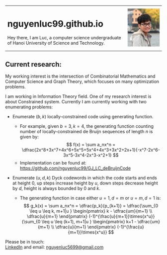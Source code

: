 <table border="0">
 <!-- <tr>
    <td><b style="font-size:30px">Title</b></td>
    <td><b style="font-size:30px">Title 2</b></td>
 </tr> -->
 <tr>
    <td>
    
# nguyenluc99.github.io
Hey there, I am Luc, a computer science undergraduate of Hanoi University of Science and Technology.

</td>
    <td><img src="./nvl.jpeg" alt="alt text" title="image Title" 
    /></td>
 </tr>
</table>

## Current research:

My working interest is the intersection of Combinatorial Mathematics and Computer Science and Graph Theory, which focuses on many optimization problems.

I am working in Information Theory field. One of my research interest is about Constrained system. Currently I am currently working with two enumerating problems:

- Enumerate $(b,k)$ locally-constrained code using generating function. 

    - For example, given $b=3, k=4$, the generating function counting number of locally-constrained de Bruijn sequences of length $n$ is given by:
    $$ f(x) = \sum a_nx^n = \dfrac{2x^8+3x^7+4x^6+5x^5+5x^4+4x^3+3x^2+2x+1}{-x^7-2x^6-3x^5-3x^4-2x^3-x^2+1} $$
    - Implementation can be found at: https://github.com/nguyenluc99/GJ_LC_deBruijnCode

- Enumerate $(u,d,k)$ Dyck codewords in which the code starts and ends at height 0, up steps increase height by $u$, down steps decrease height by $d$, height is always bounded by $0$ and $k$.
    -   The generating function in case either $u=1, d=m$ or $u=m, d=1$ is:
    $$
        g_k(x) = \sum a_nx^n = \dfrac{p_k}{p_{k+1}} = \dfrac{\sum_{0 \leq u \leq k, m+1|u } \begin{pmatrix} k - \dfrac{um}{m+1} \\ \dfrac{u}{m+1} \end{pmatrix} (-1)^{\frac{u}{m+1}}\times{x^u}}{\sum_{0 \leq u \leq (k+1), m+1|u } \begin{pmatrix} k+1 - \dfrac{um}{m+1} \\ \dfrac{u}{m+1} \end{pmatrix} (-1)^{\frac{u}{m+1}}\times{x^u}}
    $$

Please be in touch: <br>
<a href="https://www.linkedin.com/in/lucnguyen-ict/">LinkedIn</a> and email: nguyenluc5699@gmail.com
